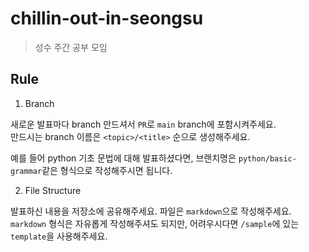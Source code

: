 # chillin-out-in-seongsu

> 성수 주간 공부 모임

## Rule

1. Branch

새로운 발표마다 branch 만드셔서 `PR`로 `main` branch에 포함시켜주세요.  
만드시는 branch 이름은 `<topic>/<title>` 순으로 생성해주세요.  

예를 들어 python 기초 문법에 대해 발표하셨다면, 브랜치명은 `python/basic-grammar`같은 형식으로 작성해주시면 됩니다.  

2. File Structure

발표하신 내용을 저장소에 공유해주세요. 파일은 `markdown`으로 작성해주세요.  
`markdown` 형식은 자유롭게 작성해주셔도 되지만, 어려우시다면 `/sample`에 있는 `template`을 사용해주세요.  

